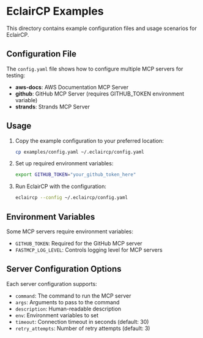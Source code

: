 # EclairCP Examples

This directory contains example configuration files and usage scenarios for EclairCP.

## Configuration File

The `config.yaml` file shows how to configure multiple MCP servers for testing:

- **aws-docs**: AWS Documentation MCP Server
- **github**: GitHub MCP Server (requires GITHUB_TOKEN environment variable)
- **strands**: Strands MCP Server

## Usage

1. Copy the example configuration to your preferred location:
   ```bash
   cp examples/config.yaml ~/.eclaircp/config.yaml
   ```

2. Set up required environment variables:
   ```bash
   export GITHUB_TOKEN="your_github_token_here"
   ```

3. Run EclairCP with the configuration:
   ```bash
   eclaircp --config ~/.eclaircp/config.yaml
   ```

## Environment Variables

Some MCP servers require environment variables:

- `GITHUB_TOKEN`: Required for the GitHub MCP server
- `FASTMCP_LOG_LEVEL`: Controls logging level for MCP servers

## Server Configuration Options

Each server configuration supports:

- `command`: The command to run the MCP server
- `args`: Arguments to pass to the command
- `description`: Human-readable description
- `env`: Environment variables to set
- `timeout`: Connection timeout in seconds (default: 30)
- `retry_attempts`: Number of retry attempts (default: 3)